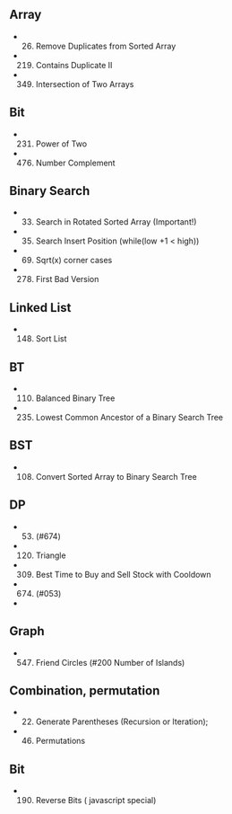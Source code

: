 ## Array 
  - 026. Remove Duplicates from Sorted Array
  - 219. Contains Duplicate II
  - 349. Intersection of Two Arrays
  
## Bit
  - 231. Power of Two
  - 476. Number Complement
  
## Binary Search
  - 033. Search in Rotated Sorted Array (Important!)
  - 035. Search Insert Position (while(low +1 < high))
  - 069. Sqrt(x)   corner cases
  - 278. First Bad Version

## Linked List
  - 148. Sort List

## BT
  - 110. Balanced Binary Tree
  - 235. Lowest Common Ancestor of a Binary Search Tree

## BST 
  - 108. Convert Sorted Array to Binary Search Tree

## DP
  - 053. (#674)
  - 120. Triangle
  - 309. Best Time to Buy and Sell Stock with Cooldown
  - 674. (#053)
  - 

## Graph
  - 547. Friend Circles   (#200 Number of Islands)

## Combination, permutation
  - 022. Generate Parentheses (Recursion or Iteration);
  - 046. Permutations

## Bit 
  - 190. Reverse Bits  ( javascript special)